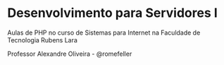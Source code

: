 # Desenvolvimento para Servidores I

Aulas de PHP no curso de Sistemas para Internet na Faculdade de Tecnologia Rubens Lara

Professor Alexandre Oliveira - @romefeller